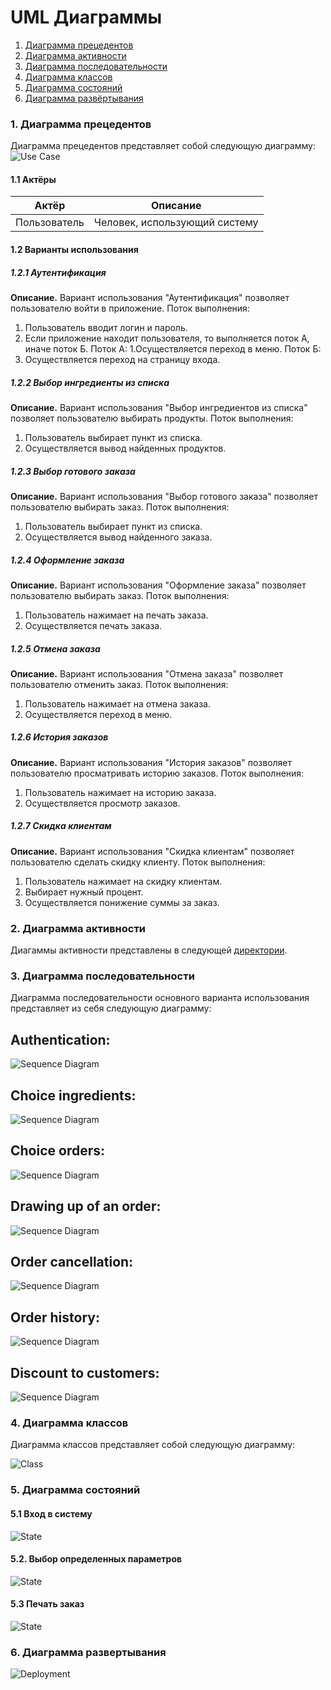 
# UML Диаграммы
1. [Диаграмма прецедентов](#1)
2. [Диаграмма активности](#2)
3. [Диаграмма последовательности](#3)
4. [Диаграмма классов](#4)
5. [Диаграмма состояний](#5)
6. [Диаграмма развёртывания](#6)


### 1. Диаграмма прецедентов<a name="1"></a>
Диаграмма прецедентов представляет собой следующую диаграмму: 
![Use Case](https://github.com/Evgeniy999/Restaurant_terminal/blob/master/Documentation/Diagrams/UseCase/UseCase_.png)



#### 1.1 Актёры
Актёр | Описание
--- | ---
Пользователь|Человек, использующий систему

#### 1.2 Варианты использования

##### 1.2.1 Аутентификация
**Описание.** Вариант использования "Аутентификация" позволяет пользователю войти в приложение.
Поток выполнения:
1. Пользователь вводит логин и пароль.
2. Если приложение находит пользователя, то выполняется поток А, иначе поток Б.
Поток А:
1.Осуществляется переход в меню.
Поток Б:
1. Осуществляется переход на страницу входа.
##### 1.2.2 Выбор ингредиенты из списка
**Описание.** Вариант использования "Выбор ингредиентов из списка" позволяет пользователю выбирать продукты.
Поток выполнения:
1. Пользователь выбирает пункт из списка.
2. Осуществляется вывод найденных продуктов.
##### 1.2.3 Выбор готового заказа
**Описание.** Вариант использования "Выбор готового заказа" позволяет пользователю выбирать заказ.
Поток выполнения:
1. Пользователь выбирает пункт из списка.
2. Осуществляется вывод найденного заказа.
##### 1.2.4 Оформление заказа
**Описание.** Вариант использования "Оформление заказа" позволяет пользователю выбирать заказ.
Поток выполнения:
1. Пользователь нажимает на печать заказа.
2. Осуществляется печать заказа.
##### 1.2.5 Отмена заказа
**Описание.** Вариант использования "Отмена заказа" позволяет пользователю отменить заказ.
Поток выполнения:
1. Пользователь нажимает на отмена заказа.
2. Осуществляется переход в меню.
##### 1.2.6 История заказов
**Описание.** Вариант использования "История заказов" позволяет пользователю просматривать историю заказов.
Поток выполнения:
1. Пользователь нажимает на историю заказа.
2. Осуществляется просмотр заказов.
##### 1.2.7 Скидка клиентам
**Описание.** Вариант использования "Скидка клиентам" позволяет пользователю сделать скидку клиенту.
Поток выполнения:
1. Пользователь нажимает на скидку клиентам.
2. Выбирает нужный процент.
3. Осуществляется понижение суммы за заказ.

### 2. Диаграмма активности<a name="2"></a>
Диагаммы активности представлены в следующей [директории](https://github.com/Evgeniy999/Restaurant_terminal/tree/master/Documentation/Diagrams/Activity).

### 3. Диаграмма последовательности<a name="3"></a>
Диаграмма последовательности основного варианта использования представляет из себя следующую диаграмму:
## Authentication:

![Sequence Diagram](https://github.com/Evgeniy999/Restaurant_terminal/blob/master/Documentation/Diagrams/Sequence/Authentication.png)

## Choice ingredients:

![Sequence Diagram](https://github.com/Evgeniy999/Restaurant_terminal/blob/master/Documentation/Diagrams/Sequence/Choice_ingredients.png)

## Choice orders:

![Sequence Diagram](https://github.com/Evgeniy999/Restaurant_terminal/blob/master/Documentation/Diagrams/Sequence/Choice_order.png)

## Drawing up of an order:

![Sequence Diagram](https://github.com/Evgeniy999/Restaurant_terminal/blob/master/Documentation/Diagrams/Sequence/Drawing_order.png)

## Order cancellation:

![Sequence Diagram](https://github.com/Evgeniy999/Restaurant_terminal/blob/master/Documentation/Diagrams/Sequence/Exit.png)

## Order history:

![Sequence Diagram](https://github.com/Evgeniy999/Restaurant_terminal/blob/master/Documentation/Diagrams/Sequence/Order_history.png)


## Discount to customers:

![Sequence Diagram](https://github.com/Evgeniy999/Restaurant_terminal/blob/master/Documentation/Diagrams/Sequence/Discount_to_customers.png)



### 4. Диаграмма классов<a name="4"></a>
Диаграмма классов представляет собой следующую диаграмму: 

![Class](https://github.com/Evgeniy999/Restaurant_terminal/blob/master/Documentation/Diagrams/Class/ClassUML.PNG)
  
### 5. Диаграмма состояний<a name="5"></a>

#### 5.1 Вход в систему

![State](https://github.com/Evgeniy999/Restaurant_terminal/blob/master/Documentation/Diagrams/State/Access.PNG)

#### 5.2. Выбор определенных параметров

![State](https://github.com/Evgeniy999/Restaurant_terminal/blob/master/Documentation/Diagrams/State/Choice_.PNG)

#### 5.3 Печать заказ
![State](https://github.com/Evgeniy999/Restaurant_terminal/blob/master/Documentation/Diagrams/State/Print.PNG)

### 6. Диаграмма развертывания<a name="6"></a>

![Deployment](https://github.com/Evgeniy999/Restaurant_terminal/blob/master/Documentation/Diagrams/Deployment/Deployment.PNG)
